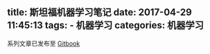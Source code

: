 title: 斯坦福机器学习笔记
date: 2017-04-29 11:45:13
tags:
    - 机器学习
categories: 机器学习
---

系列文章已发布至 [Gitbook](https://www.gitbook.com/book/yoyoyohamapi/mit-ml)
